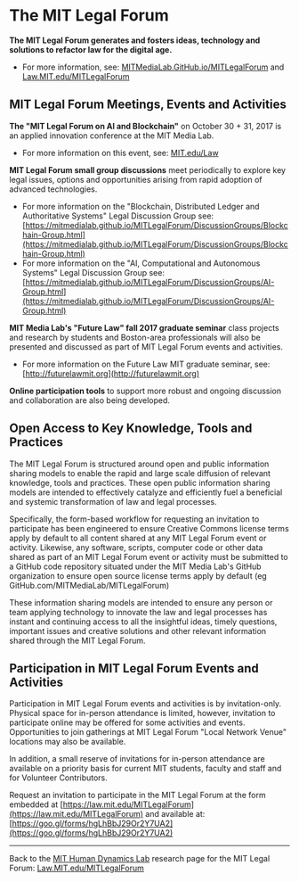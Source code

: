 # The MIT Legal Forum

**The MIT Legal Forum generates and fosters ideas, technology and solutions to refactor law for the digital age.**

* For more information, see: [MITMediaLab.GitHub.io/MITLegalForum](https://mitmedialab.github.io/MITLegalForum) and [Law.MIT.edu/MITLegalForum](https://law.mit.edu/MITLegalForum)


## MIT Legal Forum Meetings, Events and Activities

**The "MIT Legal Forum on AI and Blockchain"** on October 30 + 31, 2017 is an applied innovation conference at the MIT Media Lab. 
* For more information on this event, see: [MIT.edu/Law](https://mit.edu/law)

**MIT Legal Forum small group discussions** meet periodically to explore key legal issues, options and opportunities arising from rapid adoption of advanced technologies. 
* For more information on the "Blockchain, Distributed Ledger and Authoritative Systems" Legal Discussion Group see: [https://mitmedialab.github.io/MITLegalForum/DiscussionGroups/Blockchain-Group.html](https://mitmedialab.github.io/MITLegalForum/DiscussionGroups/Blockchain-Group.html)
* For more information on the "AI, Computational and Autonomous Systems" Legal Discussion Group see: [https://mitmedialab.github.io/MITLegalForum/DiscussionGroups/AI-Group.html](https://mitmedialab.github.io/MITLegalForum/DiscussionGroups/AI-Group.html)

**MIT Media Lab's "Future Law" fall 2017 graduate seminar** class projects and research by students and Boston-area professionals will also be presented and discussed as part of MIT Legal Forum events and activities.  
* For more information on the Future Law MIT graduate seminar, see: [http://futurelawmit.org](http://futurelawmit.org)

**Online participation tools** to support more robust and ongoing discussion and collaboration are also being developed.  

## Open Access to Key Knowledge, Tools and Practices

The MIT Legal Forum is structured around open and public information sharing models to enable the rapid and large scale diffusion of relevant knowledge, tools and practices.  These open public information sharing models are intended to effectively catalyze and efficiently fuel a beneficial and systemic transformation of law and legal processes.

Specifically, the form-based workflow for requesting an invitation to participate has been engineered to ensure Creative Commons license terms apply by default to all content shared at any MIT Legal Forum event or activity.  Likewise, any software, scripts, computer code or other data shared as part of an MIT Legal Forum event or activity must be submitted to a GitHub code repository situated under the MIT Media Lab's GitHub organization to ensure open source license terms apply by default (eg GitHub.com/MITMediaLab/MITLegalForum) 

These information sharing models are intended to ensure any person or team applying technology to innovate the law and legal processes has instant and continuing access to all the insightful ideas, timely questions, important issues and creative solutions and other relevant information shared through the MIT Legal Forum. 

## Participation in MIT Legal Forum Events and Activities

Participation in MIT Legal Forum events and activities is by invitation-only.  Physical space for in-person attendance is limited, however, invitation to participate online may be offered for some activities and events.  Opportunities to join gatherings at MIT Legal Forum "Local Network Venue" locations may also be available.

In addition, a small reserve of invitations for in-person attendance are available on a priority basis for current MIT students, faculty and staff and for Volunteer Contributors.  

Request an invitation to participate in the MIT Legal Forum at the form embedded at [https://law.mit.edu/MITLegalForum](https://law.mit.edu/MITLegalForum) and available at: [https://goo.gl/forms/hgLhBbJ29Or2Y7UA2](https://goo.gl/forms/hgLhBbJ29Or2Y7UA2)


-------------------------------------------------

Back to the [MIT Human Dynamics Lab](http://hd.media.mit.edu) research page for the MIT Legal Forum: [Law.MIT.edu/MITLegalForum](https://law.mit.edu/MITLegalForum)


